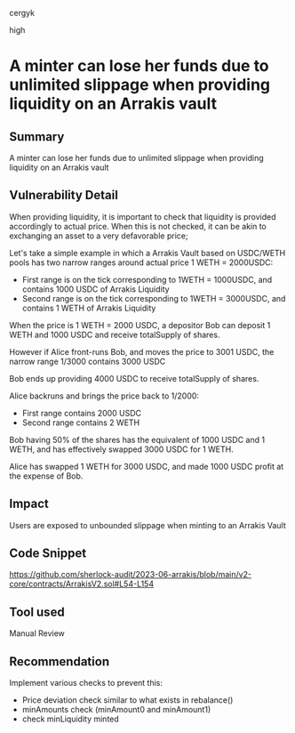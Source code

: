 cergyk

high

# A minter can lose her funds due to unlimited slippage when providing liquidity on an Arrakis vault

## Summary
A minter can lose her funds due to unlimited slippage when providing liquidity on an Arrakis vault

## Vulnerability Detail
When providing liquidity, it is important to check that liquidity is provided accordingly to actual price.
When this is not checked, it can be akin to exchanging an asset to a very defavorable price;

Let's take a simple example in which a Arrakis Vault based on USDC/WETH pools has two narrow ranges around actual price 1 WETH = 2000USDC:

- First range is on the tick corresponding to 1WETH = 1000USDC, and contains 1000 USDC of Arrakis Liquidity
- Second range is on the tick corresponding to 1WETH = 3000USDC, and contains 1 WETH of Arrakis Liquidity

When the price is 1 WETH = 2000 USDC, a depositor Bob can deposit 1 WETH and 1000 USDC and receive totalSupply of shares.

However if Alice front-runs Bob, and moves the price to 3001 USDC, the narrow range 1/3000 contains 3000 USDC

Bob ends up providing 4000 USDC to receive totalSupply of shares.

Alice backruns and brings the price back to 1/2000:

- First range contains 2000 USDC
- Second range contains 2 WETH

Bob having 50% of the shares has the equivalent of 1000 USDC and 1 WETH, and has effectively swapped 3000 USDC for 1 WETH.

Alice has swapped 1 WETH for 3000 USDC, and made 1000 USDC profit at the expense of Bob.

## Impact
Users are exposed to unbounded slippage when minting to an Arrakis Vault

## Code Snippet
https://github.com/sherlock-audit/2023-06-arrakis/blob/main/v2-core/contracts/ArrakisV2.sol#L54-L154

## Tool used

Manual Review

## Recommendation
Implement various checks to prevent this:
- Price deviation check similar to what exists in rebalance()
- minAmounts check (minAmount0 and minAmount1)
- check minLiquidity minted